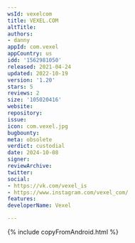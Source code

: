 ```yaml
---
wsId: vexelcom
title: VEXEL.COM
altTitle: 
authors:
- danny
appId: com.vexel
appCountry: us
idd: '1562981050'
released: 2021-04-24
updated: 2022-10-19
version: '1.20'
stars: 5
reviews: 2
size: '105020416'
website: 
repository: 
issue: 
icon: com.vexel.jpg
bugbounty: 
meta: obsolete
verdict: custodial
date: 2024-10-08
signer: 
reviewArchive: 
twitter: 
social:
- https://vk.com/vexel_is
- https://www.instagram.com/vexel_com/
features: 
developerName: Vexel

---
```


{% include copyFromAndroid.html %}
